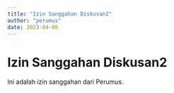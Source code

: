 ```yaml
---
title: "Izin Sanggahan Diskusan2"
author: "perumus"
date: 2023-04-06
---
```


# Izin Sanggahan Diskusan2

Ini adalah izin sanggahan dari Perumus.
